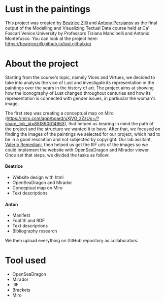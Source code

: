 # Lust in the paintings 

This project was created by [Beatrice Zilli](https://github.com/beatricezilli) and [Antony Persianov](https://github.com/antonpersi) as the final output of the Modelling and Visualizing Textual Data course held at Ca' Foscari Venice University by Professors Tiziana Mancinelli and Antonio Montefusco. 
You can look at the project here: https://beatricezilli.github.io/lust.github.io/

# About the project 

Starting from the course's topic, namely Vices and Virtues, we decided to take into analysis the vice of Lust and investigate its representation in the paintings over the years in the history of art. The project aims at showing how the iconography of Lust changed throughout centuries and how its representation is connected with gender issues, in partiuclar the woman's image. 

The first step was creating a conceptual map on Miro (https://miro.com/app/board/uXjVO_zZzUo=/?share_link_id=851890614963), that helped us bearing in mind the path of the project and the structure we wanted it to have. 
After that, we focused on finding the images of the paintings we selected for our project, which had to be in a good resolution and not subjected by copyright. Our lab assitant, [Valerio Remediani](https://github.com/VRemediani), then helped us get the IIIF urls of the images so we could implement the website with OpenSeaDragon and Mirador viewer. 
Once set that steps, we divided the tasks as follow: 
#### Beatrice 
* Website design with html 
* OpenSeaDragon and Mirador 
* Conceptual map on Miro 
* Text descriptions 

#### Anton 
* Manifest 
* Foaf.ttl and RDF 
* Text descriprions 
* Bibliography research 

We then upload everything on GitHub repository as collaborators. 


# Tool used 

- OpenSeaDragon
- Mirador 
- IIIF 
- Brackets 
- Miro 
